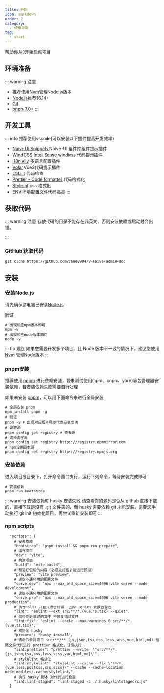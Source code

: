 ```yaml
---
title: 开始
icon: markdown
order: 2
category:
  - 使用指南
tag:
  - start
---
```


帮助你从0开始启动项目

## 环境准备

::: warning 注意
 - 推荐使用[Nvm](https://github.com/nvm-sh/nvm)管理Node.js版本
 - [Node.js](https://nodejs.org/en/)推荐16.14+
 - [Git](https://git-scm.com/)
 - [pnpm 7.0+](https://pnpm.io/zh/installation)
::: 

## 开发工具
 ::: info 推荐使用vscode(可以安装以下插件提高开发效率)
 - [Naive Ui Snippets ](https://marketplace.visualstudio.com/items?itemName=JimDong.naive-ui-snippets) Naive-UI 组件库组件提示插件
 - [WindiCSS IntelliSense](https://marketplace.visualstudio.com/items?itemName=voorjaar.windicss-intellisense) windicss 代码提示插件
 - [i18n Ally](https://marketplace.visualstudio.com/items?itemName=Lokalise.i18n-ally) 多语言配置插件
 - [Volar](https://marketplace.visualstudio.com/items?itemName=Vue.volar) Vue3代码提示插件
 - [ESLint](https://marketplace.visualstudio.com/items?itemName=dbaeumer.vscode-eslint) 代码检查
 - [Prettier - Code formatter](https://marketplace.visualstudio.com/items?itemName=esbenp.prettier-vscode) 代码格式化
 - [Stylelint](https://marketplace.visualstudio.com/items?itemName=stylelint.vscode-stylelint)  css 格式化
 - [ENV](https://marketplace.visualstudio.com/items?itemName=IronGeek.vscode-env) 环境配置文件代码高亮
::: 

## 获取代码

 ::: warning 注意
 存放代码的目录不能存在非英文，否则安装依赖或启动时会出错。

 :::
 ### GitHub 获取代码
 ```shell
git clone https://github.com/zane0904/v-naive-admin-doc
```
## 安装
### 安装Node.js
请先确保您电脑已安装[Node.js](https://nodejs.org/en/)

验证
``` shell
# 出现相应npm版本即可
npm -v
# 出现相应node版本即可
node -v
```

:::  tip 建议
如果您需要开发多个项目，且 Node 版本不一致的情况下，建议您使用 [Nvm](https://github.com/nvm-sh/nvm) 管理Node版本
::: 

### pnpm安装

推荐使用 [pnpm](https://pnpm.io/zh/installation) 进行依赖安装，暂未测试使用(npm、cnpm、yarn)等包管理器安装依赖，若安装依赖失败需要自行处理

如果未安装 [pnpm](https://pnpm.io/zh/installation)，可以用下面命令来进行全局安装

``` shell
# 全局安装 pnpm
npm install pnpm -g
# 验证
pnpm -v # 出现对应版本号即代表安装成功
# 设置源
pnpm config get registry # 查看源
# 切换淘宝源
pnpm config set registry https://registry.npmmirror.com
# npm设置回本源
pnpm config set registry https://registry.npmjs.org
```

### 安装依赖

进入项目根目录下，打开命令窗口执行，运行下列命令，等待安装完成即可

```shell
# 安装依赖
pnpm run bootstrap
```

::: warning 安装依赖时 husky 安装失败
请查看你的源码是否从 github 直接下载的，直接下载是没有 .git 文件夹的，而 husky 需要依赖 git 才能安装。需要您手动执行 git init 初始化项目，再尝试重新安装即可
:::
### npm scripts

```shell
  "scripts": {
    # 安装依赖
    "bootstrap": "pnpm install && pnpm run prepare",
    # 运行项目
    "dev": "vite",
    # 构建项目
    "build": "vite build",
    # 预览打包后的内容（必须先打包才能进行预览）
    "preview": "vite preview",
    # 读取不通环境的配置文件
    "serve:dev": "npx --max_old_space_size=4096 vite serve --mode development",
    # 读取不通环境的配置文件
    "serve:pro": "npx --max_old_space_size=4096 vite serve --mode production",
    # 执行eslit 并且只报告错误  去掉--quiet 会报告警告
    "lint": "eslint --ext src/**/*.{vue,ts,tsx} --quiet",
    # 仅检查更改过的文件 不修复错误文件
    "lint:fix": "eslint --cache --max-warnings 0 src/**/*.{vue,ts,tsx}",
    # 初始化 husky
    "prepare": "husky install",
    # 该命令会对项目 src/**/** (js,json,tsx,css,less,scss,vue,html,md) 结尾文件代码进行 prettier 格式化，谨慎执行
    "lint:prettier": "prettier --write  \"src/**/*.{js,json,tsx,css,less,scss,vue,html,md}\"",
    # stylelint 格式化
    "lint:stylelint": "stylelint --cache --fix \"**/*.{vue,less,postcss,css,scss}\" --cache --cache-location node_modules/.cache/stylelint/",
    # 执行 husky 脚本 对代码进行检查
    "lint:lint-staged": "lint-staged -c ./.husky/lintstagedrc.js"
  }
```